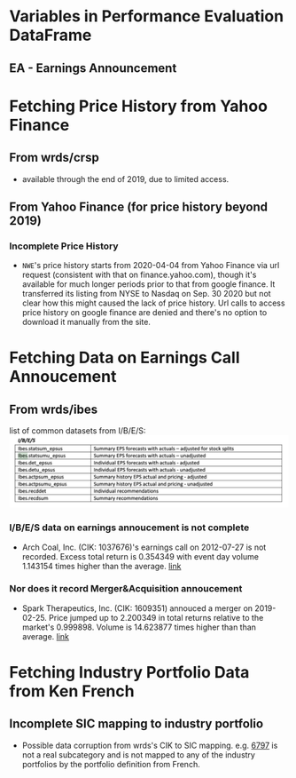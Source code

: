 # Variables in Performance Evaluation DataFrame

## EA - Earnings Announcement

# Fetching Price History from Yahoo Finance

## From wrds/crsp
- available through the end of 2019, due to limited access.

## From Yahoo Finance (for price history beyond 2019)

### Incomplete Price History
- `NWE`'s price history starts from 2020-04-04 from Yahoo Finance via url request (consistent with that on finance.yahoo.com), though it's available for much longer periods prior to that from google finance. It transferred its listing from NYSE to Nasdaq on Sep. 30 2020 but not clear how this might caused the lack of price history. Url calls to access price history on google finance are denied and there's no option to download it manually from the site.

# Fetching Data on Earnings Call Annoucement

## From wrds/ibes
list of common datasets from I/B/E/S:
![pic](../images/common_ibes.png)

### I/B/E/S data on earnings annoucement is not complete

- Arch Coal, Inc. (CIK: 1037676)'s earnings call on 2012-07-27 is not recorded. Excess total return is 0.354349	with event day volume 1.143154 times higher than the average. [link](https://www.sec.gov/Archives/edgar/data/1037676/000110465912051636/a12-17115_18k.htm)

### Nor does it record Merger&Acquisition annoucement

- Spark Therapeutics, Inc. (CIK: 1609351) annouced a merger on 2019-02-25. Price jumped up to 2.200349 in total returns relative to the market's 0.999898. Volume is 14.623877 times higher than than average. [link](https://www.sec.gov/Archives/edgar/data/1609351/000119312519048943/d711494d8k.htm)

# Fetching Industry Portfolio Data from Ken French

## Incomplete SIC mapping to industry portfolio

- Possible data corruption from wrds's CIK to SIC mapping. e.g. [6797](https://siccode.com/sic-code/679/investing) is not a real subcategory and is not mapped to any of the industry portfolios by the portfolio definition from French.